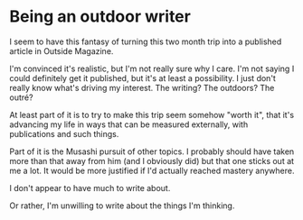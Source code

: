 # Being an outdoor writer
I seem to have this fantasy of turning this two month trip into a published article in Outside Magazine.

I'm convinced it's realistic, but I'm not really sure why I care. I'm not saying I could definitely get it published, but it's at least a possibility. I just don't really know what's driving my interest. The writing? The outdoors? The outré?

At least part of it is to try to make this trip seem somehow "worth it", that it's advancing my life in ways that can be measured externally, with publications and such things.

Part of it is the Musashi pursuit of other topics. I probably should have taken more than that away from him (and I obviously did) but that one sticks out at me a lot. It would be more justified if I'd actually reached mastery anywhere.

I don't appear to have much to write about.

Or rather, I'm unwilling to write about the things I'm thinking.
